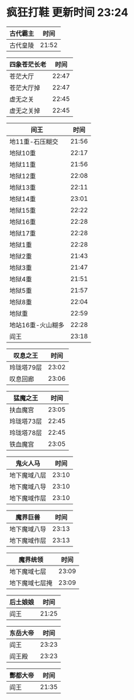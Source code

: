 # 疯狂打鞋 更新时间 23:24

| 古代霸主   | 时间    |
|--------|-------|
| 古代皇陵 | 21:52 |

| 四象苍茫长老   | 时间    |
|--------|-------|
| 苍茫大厅 | 22:47 |
| 苍茫大厅掉 | 22:47 |
| 虚无之关 | 22:45 |
| 虚无之关掉 | 22:45 |

| 间王   | 时间    |
|--------|-------|
| 地11重-石压糊交 | 21:56 |
| 地狱10重 | 22:17 |
| 地狱11重 | 21:56 |
| 地狱12重 | 22:08 |
| 地狱13重 | 22:11 |
| 地狱14重 | 23:01 |
| 地狱15重 | 22:22 |
| 地狱16重 | 22:28 |
| 地狱17重 | 22:28 |
| 地狱1重 | 22:28 |
| 地狱2重 | 21:43 |
| 地狱3重 | 21:47 |
| 地狱4重 | 21:51 |
| 地狱5重 | 21:57 |
| 地狱8重 | 22:04 |
| 地狱重 | 22:59 |
| 地站16重-火山糊多 | 22:28 |
| 阎王 | 23:18 |

| 叹息之王   | 时间    |
|--------|-------|
| 玲珑塔79层 | 23:02 |
| 叹息回廊 | 23:06 |

| 猛魔之王   | 时间    |
|--------|-------|
| 扶血魔宫 | 23:05 |
| 玲珑塔73层 | 22:45 |
| 玲珑塔78层 | 22:45 |
| 铁血魔宫 | 23:05 |

| 鬼火人马   | 时间    |
|--------|-------|
| 地下魔域八层 | 23:10 |
| 地下魔域八导 | 23:10 |
| 地下魔域作层 | 23:10 |

| 魔界巨兽   | 时间    |
|--------|-------|
| 地下魔域八导 | 23:13 |
| 地下魔域作层 | 23:13 |

| 魔界统领   | 时间    |
|--------|-------|
| 地下魔域七层 | 23:09 |
| 地下魔域七层掩 | 23:09 |

| 后土娘娘   | 时间    |
|--------|-------|
| 阎王 | 21:25 |

| 东岳大帝   | 时间    |
|--------|-------|
| 阎王 | 23:23 |
| 阎王殿 | 23:23 |

| 酆都大帝   | 时间    |
|--------|-------|
| 阎王 | 21:35 |
